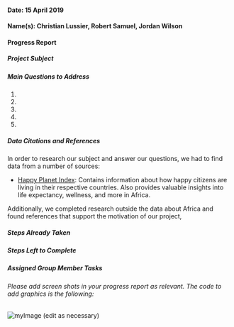 #### Date: 15 April 2019
#### Name(s): Christian Lussier, Robert Samuel, Jordan Wilson

#### Progress Report

##### Project Subject

##### Main Questions to Address
1)
2)
3)
4)
5)
##### Data Citations and References
In order to research our subject and answer our questions, we had to find data from a number of sources:
- [Happy Planet Index](http://happyplanetindex.org): Contains information about how happy citizens are living in their respective countries. Also provides valuable insights into life expectancy, wellness, and more in Africa.

Additionally, we completed research outside the data about Africa and found references that support the motivation of our project,
##### Steps Already Taken

##### Steps Left to Complete

##### Assigned Group Member Tasks



###### Please add screen shots in your progress report as relevant. The code to add graphics is the following:
![myImage](graphics/gators.png)
(edit as necessary)
